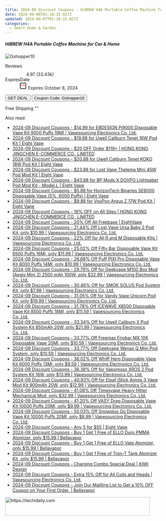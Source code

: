 ```yaml
---
title: 2024-09 Discount Coupons - HiBREW H4A Portable Coffee Machine for Car & Home | Gshopper
date: 2024-09-06T01:10:15.027Z
updated: 2024-09-07T01:10:15.027Z
categories:
  - Smart Home & Garden
---
```



<div class="max-w-4xl mx-auto grid grid-cols-1 lg:max-w-5xl lg:gap-x-20 lg:grid-cols-2">
  <div class="relative p-3 col-start-1 row-start-1 flex flex-col-reverse rounded-lg bg-gradient-to-t from-black/75 via-black/0 sm:bg-none sm:row-start-2 sm:p-0 lg:row-start-1">
    <h5 class="mt-1 text-lg font-semibold text-white sm:text-slate-900 md:text-2xl dark:sm:text-white">HiBREW H4A Portable Coffee Machine for Car &amp; Home</h5>
  </div>
  
  <div class="col-start-1 col-end-3 row-start-1 grid gap-4 sm:mb-6 sm:grid-cols-4 lg:col-start-2 lg:row-span-6 lg:row-end-6 lg:mb-0 lg:gap-6">
      <img src="&quot;&quot;" onClick="javascript:window.open(decodeURIComponent('%22https%3A%2F%2Fwww.shareasale.com%2Fu.cfm%3Fd%3D1118486%26m%3D97331%26u%3D4338022%22'), '_blank');void(0);" alt="Gshopper10" class="h-60 w-full rounded-lg object-cover sm:col-span-2 sm:h-52 lg:col-span-full" loading="lazy" />
    
  </div>
  <dl class="row-start-2 mt-4 flex items-center text-xs font-medium sm:row-start-3 sm:mt-1 md:mt-2.5 lg:row-start-2">
    <dt class="sr-only">Reviews</dt>
    <dd class="flex items-center text-indigo-600 dark:text-indigo-400">
      <svg width="24" height="24" fill="none" aria-hidden="true" class="mr-1 stroke-current dark:stroke-indigo-500">
        <path d="m12 5 2 5h5l-4 4 2.103 5L12 16l-5.103 3L9 14l-4-4h5l2-5Z" stroke-width="2" stroke-linecap="round" stroke-linejoin="round" />
      </svg>
      <span>4.97 <span class="font-normal text-slate-400">(33.43k)</span></span>
    </dd>
    <dt class="sr-only">ExpiresDate</dt>
    <dd class="flex items-center">
      <svg width="2" height="2" aria-hidden="true" fill="currentColor" class="mx-3 text-slate-300">
        <circle cx="1" cy="1" r="1" />
      </svg>
      <svg width="24" height="24" viewBox="0 0 24 24" fill="none" stroke="currentColor" stroke-width="2">
        <rect x="3" y="3" width="18" height="18" rx="2" fill="#fff" />
        <path d="M6 10L18 10" stroke="red" stroke-width="2" fill="none" />
        <path d="M10 6L10 18" stroke="#fff" stroke-width="2" fill="none" />
      </svg>
      Expires October 8, 2024    </dd>
  </dl>
  <div class="col-start-1 row-start-3 mt-4 self-center sm:col-start-2 sm:row-span-2 sm:row-start-2 sm:mt-0 lg:col-start-1 lg:row-start-3 lg:row-end-4 lg:mt-6">
    <button type="button" onClick="javascript:window.open(decodeURIComponent('%22https%3A%2F%2Fwww.shareasale.com%2Fu.cfm%3Fd%3D1118486%26m%3D97331%26u%3D4338022%22'), '_blank');void(0);" class="rounded-lg bg-red-600 px-3 py-2 text-sm font-medium leading-6 text-white">GET DEAL</button>
    <button type="button" onClick="javascript:window.open(decodeURIComponent('%22https%3A%2F%2Fwww.shareasale.com%2Fu.cfm%3Fd%3D1118486%26m%3D97331%26u%3D4338022%22'), '_blank');void(0);" class="border-dashed border-2 border-indigo-600 bg-green-100 text-sm leading-6 font-medium py-2 px-3 rounded-lg">Coupon Code: Gshopper10</button>
  </div>
  <p class="col-start-1 mt-4 text-sm leading-6 sm:col-span-2 lg:col-span-1 lg:row-start-4 lg:mt-6 dark:text-slate-400">
    Free Shipping 
""  </p>
</div>
<span class="atpl-alsoreadstyle">Also read:</span>
<div><ul>
<li><a href="https://coupons.techidaily.com/coupon-1061237-share-90958-sale/"><u>2024-09 Discount Coupons - $14.99 for EBDESIGN Pi9000 Disposable Vape Kit 9000 Puffs 19Ml | Vapesourcing Electronics Co.,Ltd.</u></a></li>
<li><a href="https://coupons.techidaily.com/coupon-1094238-share-59344-sale/"><u>2024-09 Discount Coupons - $19.88 for Uwell Caliburn Tenet 16W Pod Kit | Eight Vape</u></a></li>
<li><a href="https://coupons.techidaily.com/coupon-1094839-share-136981-sale/"><u>2024-09 Discount Coupons - $20 OFF Order $119+ | HONG KONG JINGCHEN E-COMMERCE CO., LIMITED</u></a></li>
<li><a href="https://coupons.techidaily.com/coupon-1094236-share-59344-sale/"><u>2024-09 Discount Coupons - $20.88 for Uwell Caliburn Tenet KOKO 18W Pod Kit | Eight Vape</u></a></li>
<li><a href="https://coupons.techidaily.com/coupon-1094240-share-59344-sale/"><u>2024-09 Discount Coupons - $23.88 for Lost Vape Thelema Mini 45W Pod Mod Kit | Eight Vape</u></a></li>
<li><a href="https://coupons.techidaily.com/coupon-1094241-share-59344-sale/"><u>2024-09 Discount Coupons - $43.88 for BP Mods X DOVPO Lightsaber Pod Mod Kit - Model.L | Eight Vape</u></a></li>
<li><a href="https://coupons.techidaily.com/coupon-1081266-share-59344-sale/"><u>2024-09 Discount Coupons - $5.88 for HorizonTech Binaries SE6000 Disposable Vape (5%, 6000 Puffs) | Eight Vape</u></a></li>
<li><a href="https://coupons.techidaily.com/coupon-1094242-share-59344-sale/"><u>2024-09 Discount Coupons - $9.88 for VooPoo Argus Z 17W Pod Kit | Eight Vape</u></a></li>
<li><a href="https://coupons.techidaily.com/coupon-1094835-share-136981-sale/"><u>2024-09 Discount Coupons - 18% OFF on All Sites | HONG KONG JINGCHEN E-COMMERCE CO., LIMITED</u></a></li>
<li><a href="https://coupons.techidaily.com/coupon-1094248-share-59344-sale/"><u>2024-09 Discount Coupons - 20% Off All Freebase | EightVape</u></a></li>
<li><a href="https://coupons.techidaily.com/coupon-1075021-share-90958-sale/"><u>2024-09 Discount Coupons - 21.44% Off Lost Vape Ursa Baby 2 Pod Kit, only $10.99 | Vapesourcing Electronics Co.,Ltd.</u></a></li>
<li><a href="https://coupons.techidaily.com/coupon-1094871-share-90958-sale/"><u>2024-09 Discount Coupons - 22% Off for All R and M Disposable Kits | Vapesourcing Electronics Co.,Ltd.</u></a></li>
<li><a href="https://coupons.techidaily.com/coupon-1052142-share-90958-sale/"><u>2024-09 Discount Coupons - 25.02% Off Fifty Bar Disposable Vape Kit 6500 Puffs 16Ml, only $11.99 | Vapesourcing Electronics Co.,Ltd.</u></a></li>
<li><a href="https://coupons.techidaily.com/coupon-1056160-share-90958-sale/"><u>2024-09 Discount Coupons - 26.68% Off Puff PIXI Pro Disposable Vape Kit 8000 Puffs 14Ml, only $10.99 | Vapesourcing Electronics Co.,Ltd.</u></a></li>
<li><a href="https://coupons.techidaily.com/coupon-829869-share-90958-sale/"><u>2024-09 Discount Coupons - 29.79% Off for Geekvape M100 Box Mod (Aegis Mini 2) 2500 mAh 100W, only $32.99 | Vapesourcing Electronics Co.,Ltd.</u></a></li>
<li><a href="https://coupons.techidaily.com/coupon-840655-share-90958-sale/"><u>2024-09 Discount Coupons - 30.46% Off for SMOK SOLUS Pod System Kit, only $7.99 | Vapesourcing Electronics Co.,Ltd.</u></a></li>
<li><a href="https://coupons.techidaily.com/coupon-871445-share-90958-sale/"><u>2024-09 Discount Coupons - 31.05% Off for Vandy Vape Unicorn Pod Kit, only $19.99 | Vapesourcing Electronics Co.,Ltd.</u></a></li>
<li><a href="https://coupons.techidaily.com/coupon-1060473-share-90958-sale/"><u>2024-09 Discount Coupons - 31.78% Off ICEWAVE X8500 Disposable Vape Kit 8500 Puffs 18Ml, only $11.59 | Vapesourcing Electronics Co.,Ltd.</u></a></li>
<li><a href="https://coupons.techidaily.com/coupon-941980-share-90958-sale/"><u>2024-09 Discount Coupons - 33.34% Off for Uwell Caliburn X Pod System Kit 850mAh 20W, only $21.99 | Vapesourcing Electronics Co.,Ltd.</u></a></li>
<li><a href="https://coupons.techidaily.com/coupon-1079075-share-90958-sale/"><u>2024-09 Discount Coupons - 33.77% Off Freemax Friobar MX 10K Disposable Vape 20Ml, only $10.59 | Vapesourcing Electronics Co.,Ltd.</u></a></li>
<li><a href="https://coupons.techidaily.com/coupon-1067304-share-90958-sale/"><u>2024-09 Discount Coupons - 33.77% Off Geekvape Wenax Q Mini Pod System, only $10.59 | Vapesourcing Electronics Co.,Ltd.</u></a></li>
<li><a href="https://coupons.techidaily.com/coupon-1041867-share-90958-sale/"><u>2024-09 Discount Coupons - 36.02% Off Whiff Hero Disposable Vape Kit 6000 Puffs 13Ml, only $9.59 | Vapesourcing Electronics Co.,Ltd.</u></a></li>
<li><a href="https://coupons.techidaily.com/coupon-829200-share-90958-sale/"><u>2024-09 Discount Coupons - 36.38% Off for Vaporesso XROS 2 Pod System Kit 16W, only $13.99 | Vapesourcing Electronics Co.,Ltd.</u></a></li>
<li><a href="https://coupons.techidaily.com/coupon-1006996-share-90958-sale/"><u>2024-09 Discount Coupons - 40.93% Off for Eleaf iStick Amnis 3 Vape Mod Kit 900mAh 20W, only $12.99 | Vapesourcing Electronics Co.,Ltd.</u></a></li>
<li><a href="https://coupons.techidaily.com/coupon-1049262-share-90958-sale/"><u>2024-09 Discount Coupons - 41.08% Off Timesvape Heavy Hitter Mechanical Mod, only $32.99 | Vapesourcing Electronics Co.,Ltd.</u></a></li>
<li><a href="https://coupons.techidaily.com/coupon-1071024-share-90958-sale/"><u>2024-09 Discount Coupons - 41.20% Off VASY Drag Disposable Vape Kit 10000 Puffs 20Ml, only $9.99 | Vapesourcing Electronics Co.,Ltd.</u></a></li>
<li><a href="https://coupons.techidaily.com/coupon-1016033-share-90958-sale/"><u>2024-09 Discount Coupons - 50.03% Off Snowplus Go Disposable Vape Kit 10000 Puffs 20Ml, only $8.99 | Vapesourcing Electronics Co.,Ltd.</u></a></li>
<li><a href="https://coupons.techidaily.com/coupon-1094259-share-59344-sale/"><u>2024-09 Discount Coupons - Any 5 for $55 | Eight Vape</u></a></li>
<li><a href="https://coupons.techidaily.com/coupon-1094142-share-122475-sale/"><u>2024-09 Discount Coupons - Buy 1 Get 1 Free of ELLO Duro PMMA Atomizer, only $15.99 | Bellavapor</u></a></li>
<li><a href="https://coupons.techidaily.com/coupon-1094144-share-122475-sale/"><u>2024-09 Discount Coupons - Buy 1 Get 1 Free of ELLO Vate Atomizer, only $15.99 | Bellavapor</u></a></li>
<li><a href="https://coupons.techidaily.com/coupon-1094141-share-122475-sale/"><u>2024-09 Discount Coupons - Buy 1 Get 1 Free of Tron-T Tank Atomizer Kit, only $15.99 | Bellavapor</u></a></li>
<li><a href="https://coupons.techidaily.com/coupon-1094181-share-152712-sale/"><u>2024-09 Discount Coupons - Charging Combo Special Deal | KIWI Design</u></a></li>
<li><a href="https://coupons.techidaily.com/coupon-778898-share-90958-sale/"><u>2024-09 Discount Coupons - Extra 15% Off for All Coils and Heads | Vapesourcing Electronics Co.,Ltd.</u></a></li>
<li><a href="https://coupons.techidaily.com/coupon-1097387-share-122475-sale/"><u>2024-09 Discount Coupons - Join Our Mailling List to Get a 10% OFF Coupon on Your First Order. | Bellavapor</u></a></li>
</ul></div>

<ins class="adsbygoogle"
      style="display:block"
      data-ad-client="ca-pub-7571918770474297"
      data-ad-slot="8358498916"
      data-ad-format="auto"
      data-full-width-responsive="true"></ins>
<!-- affiliate ads begin -->
<a href="https://review-au.sjv.io/c/5597632/2098703/14409" target="_top" id="2098703">
  <img src="//a.impactradius-go.com/display-ad/14409-2098703" border="0" alt="https://techidaily.com" width="468" height="60"/>
</a>
<img height="0" width="0" src="https://review-au.sjv.io/i/5597632/2098703/14409" style="position:absolute;visibility:hidden;" border="0" />
<!-- affiliate ads end -->